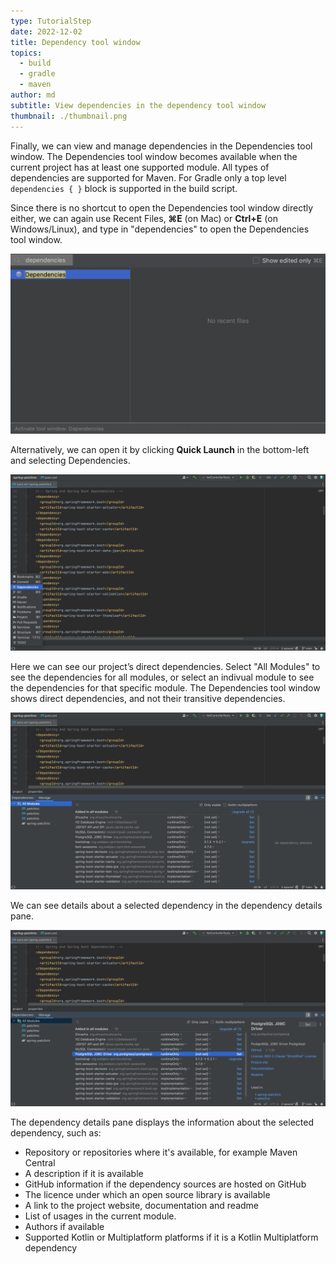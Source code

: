 ```yaml
---
type: TutorialStep
date: 2022-12-02
title: Dependency tool window
topics:
  - build
  - gradle
  - maven
author: md
subtitle: View dependencies in the dependency tool window
thumbnail: ./thumbnail.png
---
```


Finally, we can view and manage dependencies in the Dependencies tool window. The Dependencies tool window becomes available when the current project has at least one supported module. All types of dependencies are supported for Maven. For Gradle only a top level `dependencies { }` block is supported in the build script.

Since there is no shortcut to open the Dependencies tool window directly either, we can again use Recent Files, **⌘E** (on Mac) or **Ctrl+E** (on Windows/Linux), and type in "dependencies" to open the Dependencies tool window. 

![Recent Files Dependencies](recent-files-dependencies.png)

Alternatively, we can open it by clicking **Quick Launch** in the bottom-left and selecting Dependencies.

![Quick Launch Dependencies](quick-launch-dependencies.png)

Here we can see our project’s direct dependencies. Select "All Modules" to see the dependencies for all modules, or select an indivual module to see the dependencies for that specific module. The Dependencies tool window shows direct dependencies, and not their transitive dependencies. 

![Dependency Tool Window](dependency-tool-window.png)

We can see details about a selected dependency in the dependency details pane.

![Dependency Details Pane](dependency-details-pane.png)

The dependency details pane displays the information about the selected dependency, such as:
* Repository or repositories where it's available, for example Maven Central
* A description if it is available
* GitHub information if the dependency sources are hosted on GitHub
* The licence under which an open source library is available
* A link to the project website, documentation and readme
* List of usages in the current module.
* Authors if available
* Supported Kotlin or Multiplatform platforms if it is a Kotlin Multiplatform dependency
